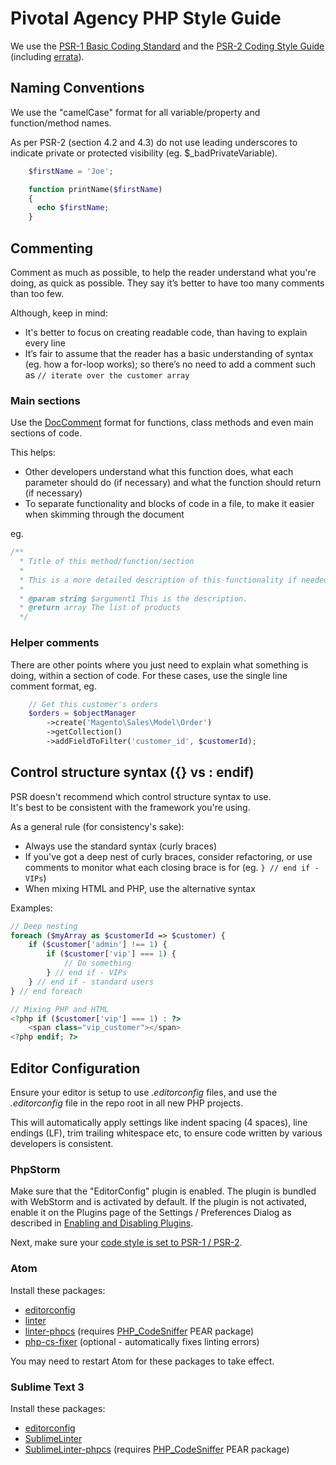 Pivotal Agency PHP Style Guide
=====================

We use the [PSR-1 Basic Coding Standard](PSR-1-basic-coding-standard.md) and the [PSR-2 Coding Style Guide](PSR-2-coding-style-guide.md) (including [errata](PSR-2-coding-style-guide-meta.md#errata)).


Naming Conventions
-----------

We use the "camelCase" format for all variable/property and function/method names.

As per PSR-2 (section 4.2 and 4.3) do not use leading underscores to indicate private or protected visibility (eg. $_badPrivateVariable).

```php
    $firstName = 'Joe';

    function printName($firstName)
    {
      echo $firstName;
    }
```

Commenting
-----------

Comment as much as possible, to help the reader understand what you're doing, as quick as possible. They say it’s better to have too many comments than too few.

Although, keep in mind:

 - It's better to focus on creating readable code, than having to explain every line
 - It’s fair to assume that the reader has a basic understanding of syntax (eg. how a for-loop works); so there’s no need to add a comment such as `// iterate over the customer array`

### Main sections

Use the [DocComment](https://phpdoc.org/docs/latest/guides/docblocks.html) format for functions, class methods and even main sections of code.

This helps:

 - Other developers understand what this function does, what each parameter should do (if necessary) and what the function should return (if necessary)
 - To separate functionality and blocks of code in a file, to make it easier when skimming through the document

eg.

```php
/**
  * Title of this method/function/section
  *
  * This is a more detailed description of this functionality if needed
  *
  * @param string $argument1 This is the description.
  * @return array The list of products
  */
```

### Helper comments

There are other points where you just need to explain what something is doing, within a section of code. For these cases, use the single line comment format, eg.

```php
    // Get this customer's orders
    $orders = $objectManager
        ->create('Magento\Sales\Model\Order')
        ->getCollection()
        ->addFieldToFilter('customer_id', $customerId);
```

Control structure syntax ({} vs : endif)
-----------

PSR doesn't recommend which control structure syntax to use.  
It's best to be consistent with the framework you're using.

As a general rule (for consistency's sake):

 - Always use the standard syntax (curly braces)
 - If you've got a deep nest of curly braces, consider refactoring, or use comments to monitor what each closing brace is for (eg. `} // end if - VIPs`)
 - When mixing HTML and PHP, use the alternative syntax

Examples:

```php
// Deep nesting
foreach ($myArray as $customerId => $customer) {
    if ($customer['admin'] !== 1) {
        if ($customer['vip'] === 1) {
            // Do something
        } // end if - VIPs
    } // end if - standard users
} // end foreach

// Mixing PHP and HTML
<?php if ($customer['vip'] === 1) : ?>
    <span class="vip_customer"></span>
<?php endif; ?>
```


Editor Configuration
-----------
Ensure your editor is setup to use *.editorconfig* files, and use the *.editorconfig* file in the repo root in all new PHP projects.

This will automatically apply settings like indent spacing (4 spaces), line endings (LF), trim trailing whitespace etc, to ensure code written by various developers is consistent.


### PhpStorm

Make sure that the "EditorConfig" plugin is enabled. The plugin is bundled with WebStorm and is activated by default. If the plugin is not activated, enable it on the Plugins page of the Settings / Preferences Dialog as described in [Enabling and Disabling Plugins](https://www.jetbrains.com/help/webstorm/2016.3/enabling-and-disabling-plugins.html).

Next, make sure your [code style is set to PSR-1 / PSR-2](https://www.jetbrains.com/help/phpstorm/2016.3/code-style-php.html).


### Atom
Install these packages:

  * [editorconfig](https://atom.io/packages/editorconfig)
  * [linter](https://atom.io/packages/linter)
  * [linter-phpcs](https://atom.io/packages/linter-phpcs) (requires [PHP_CodeSniffer](https://github.com/squizlabs/PHP_CodeSniffer) PEAR package)
  * [php-cs-fixer](https://atom.io/packages/php-cs-fixer) (optional - automatically fixes linting errors)

You may need to restart Atom for these packages to take effect.

### Sublime Text 3
Install these packages:

  * [editorconfig](https://github.com/sindresorhus/editorconfig-sublime)
  * [SublimeLinter](http://www.sublimelinter.com/en/latest/)
  * [SublimeLinter-phpcs](https://github.com/SublimeLinter/SublimeLinter-phpcs) (requires [PHP_CodeSniffer](https://github.com/squizlabs/PHP_CodeSniffer) PEAR package)
